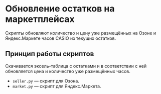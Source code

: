 # Обновление остатков на маркетплейсах
Скрипты обновляют количество и цену уже размещённых на Озоне и Яндекс.Маркете часов CASIO из текущих остатков.

## Принцип работы скриптов
Скачивается эксель-таблица с остатками и в соответствии с ней обновляется цена и количество уже размещённых часов.

- `seller.py` — скрипт для Озона.
- `market.py` — скрипт для Яндекс.Маркета.
